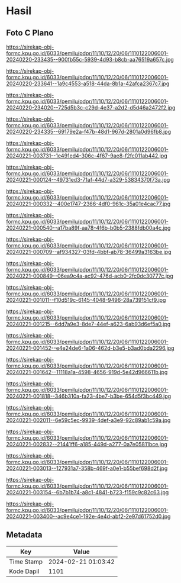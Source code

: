 # Hasil

## Foto C Plano

https://sirekap-obj-formc.kpu.go.id/6033/pemilu/pdpr/11/10/12/20/06/1110122006001-20240220-233435--900fb55c-5939-4d93-b8cb-aa76519a657c.jpg

https://sirekap-obj-formc.kpu.go.id/6033/pemilu/pdpr/11/10/12/20/06/1110122006001-20240220-233641--1a9c4553-a518-44da-8b1a-42afca2367c7.jpg

https://sirekap-obj-formc.kpu.go.id/6033/pemilu/pdpr/11/10/12/20/06/1110122006001-20240220-234020--725d5b3c-c29d-4e37-a2d2-d5d46a2472f2.jpg

https://sirekap-obj-formc.kpu.go.id/6033/pemilu/pdpr/11/10/12/20/06/1110122006001-20240220-234335--69179e2a-f47b-48d1-967d-2801a0d96fb8.jpg

https://sirekap-obj-formc.kpu.go.id/6033/pemilu/pdpr/11/10/12/20/06/1110122006001-20240221-003731--1e491ed4-306c-4f67-9ae8-f2fc011ab442.jpg

https://sirekap-obj-formc.kpu.go.id/6033/pemilu/pdpr/11/10/12/20/06/1110122006001-20240221-000124--49731ed3-71af-44d7-a329-53834370f73a.jpg

https://sirekap-obj-formc.kpu.go.id/6033/pemilu/pdpr/11/10/12/20/06/1110122006001-20240221-000332--400e1747-2366-4df0-961c-35a01e4cac77.jpg

https://sirekap-obj-formc.kpu.go.id/6033/pemilu/pdpr/11/10/12/20/06/1110122006001-20240221-000540--a17ba89f-aa78-4f6b-b0b5-2388fdb00a4c.jpg

https://sirekap-obj-formc.kpu.go.id/6033/pemilu/pdpr/11/10/12/20/06/1110122006001-20240221-000709--af934327-03fd-4bbf-ab78-36499a3163be.jpg

https://sirekap-obj-formc.kpu.go.id/6033/pemilu/pdpr/11/10/12/20/06/1110122006001-20240221-000849--06ea9c4a-ac92-476d-acb0-2fc0dc30777c.jpg

https://sirekap-obj-formc.kpu.go.id/6033/pemilu/pdpr/11/10/12/20/06/1110122006001-20240221-001011--f10d519c-6145-4048-9496-28a739151cf9.jpg

https://sirekap-obj-formc.kpu.go.id/6033/pemilu/pdpr/11/10/12/20/06/1110122006001-20240221-001215--6dd7a9e3-8de7-44ef-a623-6ab93d6ef5a0.jpg

https://sirekap-obj-formc.kpu.go.id/6033/pemilu/pdpr/11/10/12/20/06/1110122006001-20240221-001452--e4e24de6-1a06-462d-b3e5-b3ad0bda2296.jpg

https://sirekap-obj-formc.kpu.go.id/6033/pemilu/pdpr/11/10/12/20/06/1110122006001-20240221-001642--11118a1a-4598-4656-919d-5e42d966611b.jpg

https://sirekap-obj-formc.kpu.go.id/6033/pemilu/pdpr/11/10/12/20/06/1110122006001-20240221-001818--346b310a-fa23-4be7-b3be-654d5f3bc449.jpg

https://sirekap-obj-formc.kpu.go.id/6033/pemilu/pdpr/11/10/12/20/06/1110122006001-20240221-002011--6e59c5ec-9939-4def-a3e9-92c89ab1c59a.jpg

https://sirekap-obj-formc.kpu.go.id/6033/pemilu/pdpr/11/10/12/20/06/1110122006001-20240221-002832--21441ff6-a185-449d-a277-0a7e05811bce.jpg

https://sirekap-obj-formc.kpu.go.id/6033/pemilu/pdpr/11/10/12/20/06/1110122006001-20240221-003013--127931a7-358b-469f-a0e1-b55bef698d2f.jpg

https://sirekap-obj-formc.kpu.go.id/6033/pemilu/pdpr/11/10/12/20/06/1110122006001-20240221-003154--6b7b1b74-a8c1-4841-b723-f159c9c82c63.jpg

https://sirekap-obj-formc.kpu.go.id/6033/pemilu/pdpr/11/10/12/20/06/1110122006001-20240221-003400--ac9e4ce1-192e-4e4d-abf2-2e97d61752d0.jpg


## Metadata

| Key        | Value               |
| ---------- | ------------------- |
| Time Stamp | 2024-02-21 01:03:42 |
| Kode Dapil | 1101                |



